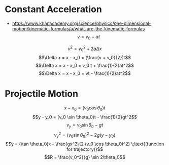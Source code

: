 # Constant Acceleration
- https://www.khanacademy.org/science/physics/one-dimensional-motion/kinematic-formulas/a/what-are-the-kinematic-formulas
$$v= v_0 + at$$

$$v^2 = v_0^2 + 2a\Delta x$$
$$\Delta x = x - x_0 = (\frac{v + v_0}{2})t$$
$$\Delta x = x - x_0 = v_0 t + \frac{1}{2}at^2$$
$$\Delta x = x - x_0 = vt - \frac{1}{2}at^2$$

# Projectile Motion

$$x - x_0 = (v_0 \cos \theta_0)t$$
$$y - y_0 = (v_0 \sin \theta_0)t - \frac{1}{2}gt^2$$
$$v_y = v_0 \sin \theta_0 - gt$$
$$v_y^2 = (v_0 \sin\theta_0)^2 - 2g(y - y_0)$$
$$y = (\tan \theta_0)x - \frac{gx^2}{2 (v_0 \cos \theta_0)^2} \;\text{(function for trajectory)}$$
$$R = \frac{v_0^2}{g} \sin 2\theta_0$$
